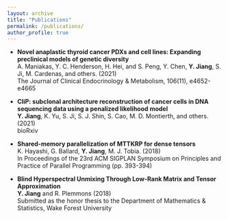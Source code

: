 ```yaml
---
layout: archive
title: "Publications"
permalink: /publications/
author_profile: true
---
```



- **Novel anaplastic thyroid cancer PDXs and cell lines: Expanding preclinical models of genetic diversity**  
A. Maniakas, Y. C. Henderson, H. Hei, and S. Peng, Y. Chen, **Y. Jiang**, S. Ji, M. Cardenas, and others. (2021)  
The Journal of Clinical Endocrinology & Metabolism, 106(11), e4652-e4665

- **CliP: subclonal architecture reconstruction of cancer cells in DNA sequencing data using a penalized likelihood model**  
**Y. Jiang**, K. Yu, S. Ji, S. J. Shin, S. Cao, M. D. Montierth, and others. (2021)  
bioRxiv

- **Shared-memory parallelization of MTTKRP for dense tensors**  
K. Hayashi, G. Ballard, **Y. Jiang**, M. J. Tobia. (2018)  
In Proceedings of the 23rd ACM SIGPLAN Symposium on Principles and Practice of Parallel Programming (pp. 393-394)

- **Blind Hyperspectral Unmixing Through Low-Rank Matrix and Tensor Approximation**  
**Y. Jiang** and R. Plemmons (2018)  
Submitted as the honor thesis to the Department of Mathematics & Statistics, Wake Forest University


